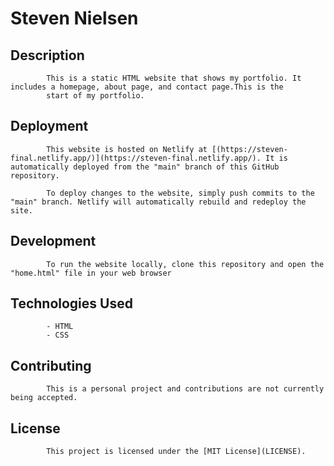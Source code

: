 # Steven Nielsen

## Description

            This is a static HTML website that shows my portfolio. It includes a homepage, about page, and contact page.This is the 
            start of my portfolio.

## Deployment

            This website is hosted on Netlify at [(https://steven-final.netlify.app/)](https://steven-final.netlify.app/). It is automatically deployed from the "main" branch of this GitHub repository.

            To deploy changes to the website, simply push commits to the "main" branch. Netlify will automatically rebuild and redeploy the site.

## Development

            To run the website locally, clone this repository and open the "home.html" file in your web browser

## Technologies Used

            - HTML
            - CSS

## Contributing

            This is a personal project and contributions are not currently being accepted.

## License

            This project is licensed under the [MIT License](LICENSE).